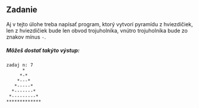 ## Zadanie
Aj v tejto úlohe treba napísať program, ktorý vytvorí pyramídu z hviezdičiek, len z 
hviezdičiek bude len obvod trojuholníka, vnútro trojuholníka bude zo znakov mínus 
``-``.

##### Môžeš dostať takýto výstup:
```
zadaj n: 7
      *
     *-*
    *---*
   *-----*
  *-------*
 *---------*
*************
```